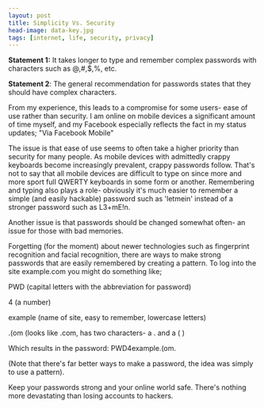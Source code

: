 ```yaml
---
layout: post
title: Simplicity Vs. Security
head-image: data-key.jpg
tags: [internet, life, security, privacy]
---
```


**Statement 1:** It takes longer to type and remember complex passwords
with characters such as @,\#,\$,%, etc.

**Statement 2**: The general recommendation for passwords states that
they should have complex characters.

From my experience, this leads to a compromise for some users- ease of
use rather than security. I am online on mobile devices a significant
amount of time myself, and my Facebook especially reflects the fact in
my status updates; "Via Facebook Mobile"

The issue is that ease of use seems to often take a higher priority than
security for many people. As mobile devices with admittedly crappy
keyboards become increasingly prevalent, crappy passwords follow. That's
not to say that all mobile devices are difficult to type on since more
and more sport full QWERTY keyboards in some form or another.
Remembering and typing also plays a role- obviously it's much easier to
remember a simple (and easily hackable) password such as 'letmein'
instead of a stronger password such as L3+mE!n.

Another issue is that passwords should be changed somewhat often- an
issue for those with bad memories.

Forgetting (for the moment) about newer technologies such as fingerprint
recognition and facial recognition, there are ways to make strong
passwords that are easily remembered by creating a pattern. To log into
the site example.com you might do something like;

PWD (capital letters with the abbreviation for password)

4 (a number)

example (name of site, easy to remember, lowercase letters)

.(om (looks like .com, has two characters- a . and a ( )

Which results in the password: PWD4example.(om.

(Note that there's far better ways to make a password, the idea was
simply to use a pattern).

Keep your passwords strong and your online world safe. There's nothing
more devastating than losing accounts to hackers.
